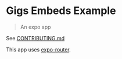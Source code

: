 # Gigs Embeds Example

> An expo app

See [CONTRIBUTING.md](/CONTRIBUTING.md)

This app uses [expo-router](https://docs.expo.dev/router/create-pages/).
